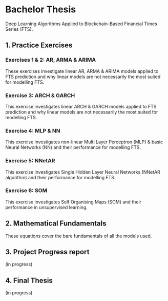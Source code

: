 # Bachelor Thesis
Deep Learning Algorithms Applied to Blockchain-Based Financial Times Series (FTS).

## 1. Practice Exercises
### Exercises 1 & 2: AR, ARMA & ARIMA
These exercises investigate linear AR, ARMA & ARIMA models applied to FTS prediction and why linear models are not necessarily the most suited for modelling FTS.

### Exercise 3: ARCH & GARCH
This exercise investigates linear ARCH & GARCH models applied to FTS prediction and why linear models are not necessarily the most suited for modelling FTS.

### Exercise 4: MLP & NN
This exercise investigates non-linear Multi Layer Perceptron (MLP) & basic Neural Networks (NN) and their performance for modelling FTS.

### Exercise 5: NNetAR 
This exercise investigates Single Hidden Layer Neural Networks (NNetAR algorithm) and their performance for modelling FTS.

### Exercise 6: SOM
This exercise investigates Self Organising Maps (SOM) and their performance in unsupervised learning.

## 2. Mathematical Fundamentals 
These equations cover the bare fundamentals of all the models used.

## 3. Project Progress report
(in progress)

## 4. Final Thesis
(in progress)



